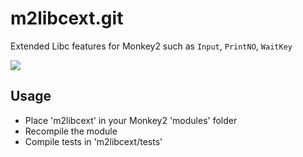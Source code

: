 # m2libcext.git
Extended Libc features for Monkey2 such as `Input`, `PrintNO`, `WaitKey`

![](http://hezkore.com/captures/Test1_979x512_u1517430096.png)

## Usage
* Place 'm2libcext' in your Monkey2 'modules' folder
* Recompile the module
* Compile tests in 'm2libcext/tests'